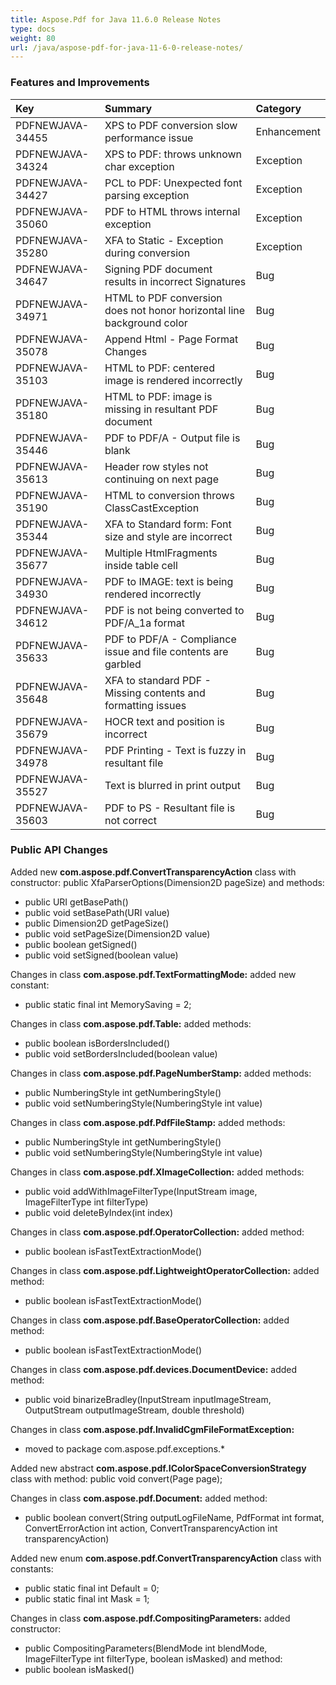 ```yaml
---
title: Aspose.Pdf for Java 11.6.0 Release Notes
type: docs
weight: 80
url: /java/aspose-pdf-for-java-11-6-0-release-notes/
---
```


### **Features and Improvements**

|**Key** |**Summary** |**Category** |
| :- | :- | :- |
|PDFNEWJAVA-34455 |XPS to PDF conversion slow performance issue |Enhancement |
|PDFNEWJAVA-34324 |XPS to PDF: throws unknown char exception |Exception |
|PDFNEWJAVA-34427 |PCL to PDF: Unexpected font parsing exception |Exception |
|PDFNEWJAVA-35060 |PDF to HTML throws internal exception |Exception |
|PDFNEWJAVA-35280 |XFA to Static - Exception during conversion |Exception |
|PDFNEWJAVA-34647 |Signing PDF document results in incorrect Signatures |Bug |
|PDFNEWJAVA-34971 |HTML to PDF conversion does not honor horizontal line background color |Bug |
|PDFNEWJAVA-35078 |Append Html - Page Format Changes |Bug |
|PDFNEWJAVA-35103 |HTML to PDF: centered image is rendered incorrectly |Bug |
|PDFNEWJAVA-35180 |HTML to PDF: image is missing in resultant PDF document |Bug |
|PDFNEWJAVA-35446 |PDF to PDF/A - Output file is blank |Bug |
|PDFNEWJAVA-35613 |Header row styles not continuing on next page |Bug |
|PDFNEWJAVA-35190 |HTML to conversion throws ClassCastException |Bug |
|PDFNEWJAVA-35344 |XFA to Standard form: Font size and style are incorrect |Bug |
|PDFNEWJAVA-35677 |Multiple HtmlFragments inside table cell |Bug |
|PDFNEWJAVA-34930 |PDF to IMAGE: text is being rendered incorrectly |Bug |
|PDFNEWJAVA-34612 |PDF is not being converted to PDF/A_1a format |Bug |
|PDFNEWJAVA-35633 |PDF to PDF/A - Compliance issue and file contents are garbled |Bug |
|PDFNEWJAVA-35648 |XFA to standard PDF - Missing contents and formatting issues |Bug |
|PDFNEWJAVA-35679 |HOCR text and position is incorrect |Bug |
|PDFNEWJAVA-34978 |PDF Printing - Text is fuzzy in resultant file |Bug |
|PDFNEWJAVA-35527 |Text is blurred in print output |Bug |
|PDFNEWJAVA-35603 |PDF to PS - Resultant file is not correct |Bug |
### **Public API Changes**
Added new **com.aspose.pdf.ConvertTransparencyAction** class with constructor:
public XfaParserOptions(Dimension2D pageSize)
and methods:

- public URI getBasePath()
- public void setBasePath(URI value)
- public Dimension2D getPageSize()
- public void setPageSize(Dimension2D value)
- public boolean getSigned()
- public void setSigned(boolean value)

Changes in class **com.aspose.pdf.TextFormattingMode:** 
added new constant:

- public static final int MemorySaving = 2;

Changes in class **com.aspose.pdf.Table:** 
added methods:

- public boolean isBordersIncluded()
- public void setBordersIncluded(boolean value)

Changes in class **com.aspose.pdf.PageNumberStamp:** 
added methods:

- public NumberingStyle int getNumberingStyle()
- public void setNumberingStyle(NumberingStyle int value)

Changes in class **com.aspose.pdf.PdfFileStamp:** 
added methods:

- public NumberingStyle int getNumberingStyle()
- public void setNumberingStyle(NumberingStyle int value)

Changes in class **com.aspose.pdf.XImageCollection:** 
added methods:

- public void addWithImageFilterType(InputStream image, ImageFilterType int filterType)
- public void deleteByIndex(int index)

Changes in class **com.aspose.pdf.OperatorCollection:** 
added method:

- public boolean isFastTextExtractionMode()

Changes in class **com.aspose.pdf.LightweightOperatorCollection:** 
added method:

- public boolean isFastTextExtractionMode()

Changes in class **com.aspose.pdf.BaseOperatorCollection:** 
added method:

- public boolean isFastTextExtractionMode()

Changes in class **com.aspose.pdf.devices.DocumentDevice:** 
added method:

- public void binarizeBradley(InputStream inputImageStream, OutputStream outputImageStream, double threshold)

Changes in class **com.aspose.pdf.InvalidCgmFileFormatException:**

- moved to package com.aspose.pdf.exceptions.*

Added new abstract **com.aspose.pdf.IColorSpaceConversionStrategy** class
with method:
public void convert(Page page);

Changes in class **com.aspose.pdf.Document:** 
added method:

- public boolean convert(String outputLogFileName, PdfFormat int format, ConvertErrorAction int action, ConvertTransparencyAction int transparencyAction)

Added new enum **com.aspose.pdf.ConvertTransparencyAction** class
with constants:

- public static final int Default = 0;
- public static final int Mask = 1;

Changes in class **com.aspose.pdf.CompositingParameters:** 
added constructor:

- public CompositingParameters(BlendMode int blendMode, ImageFilterType int filterType, boolean isMasked)
  and method:
- public boolean isMasked()

